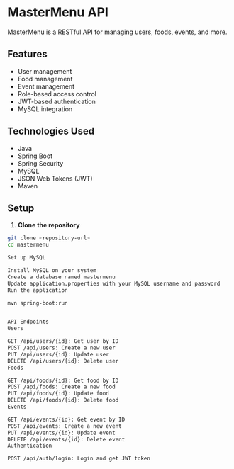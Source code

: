 # MasterMenu API

MasterMenu is a RESTful API for managing users, foods, events, and more.

## Features

- User management
- Food management
- Event management
- Role-based access control
- JWT-based authentication
- MySQL integration

## Technologies Used

- Java
- Spring Boot
- Spring Security
- MySQL
- JSON Web Tokens (JWT)
- Maven

## Setup

1. **Clone the repository**

```bash
git clone <repository-url>
cd mastermenu

Set up MySQL

Install MySQL on your system
Create a database named mastermenu
Update application.properties with your MySQL username and password
Run the application

mvn spring-boot:run


API Endpoints
Users

GET /api/users/{id}: Get user by ID
POST /api/users: Create a new user
PUT /api/users/{id}: Update user
DELETE /api/users/{id}: Delete user
Foods

GET /api/foods/{id}: Get food by ID
POST /api/foods: Create a new food
PUT /api/foods/{id}: Update food
DELETE /api/foods/{id}: Delete food
Events

GET /api/events/{id}: Get event by ID
POST /api/events: Create a new event
PUT /api/events/{id}: Update event
DELETE /api/events/{id}: Delete event
Authentication

POST /api/auth/login: Login and get JWT token







